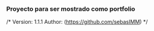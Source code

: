 ### Proyecto para ser mostrado como portfolio

/*
Version: 1.1.1
Author: <Sebastian Medel> (https://github.com/sebasIMM)
*/

